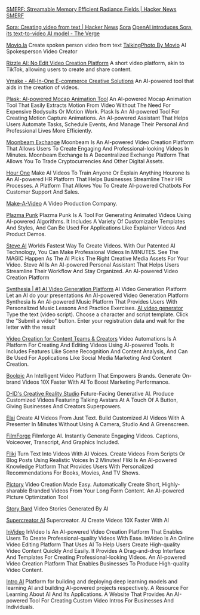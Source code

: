 
[SMERF: Streamable Memory Efficient Radiance Fields | Hacker News](https://news.ycombinator.com/item?id=38632492)
[SMERF](https://smerf-3d.github.io/)

[Sora: Creating video from text | Hacker News](https://news.ycombinator.com/item?id=39386156)
[Sora](https://openai.com/sora)
[OpenAI introduces Sora, its text-to-video AI model - The Verge](https://www.theverge.com/2024/2/15/24074151/openai-sora-text-to-video-ai)

[Movio.la](https://www.movio.la/)
Create spoken person video from text
[TalkingPhoto By Movio](http://app.movio.la)
AI Spokesperson Video Creator

[Rizzle AI: No Edit Video Creation Platform](https://rizzle.com/)
A short video platform, akin to TikTok, allowing users to create and share content.

[Vmake - All-In-One E-commerce Creative Solutions](https://vmake.ai/)
An AI-powered tool that aids in the creation of videos.

[Plask: AI-powered Mocap Animation Tool](https://plask.ai/)
An AI-powered Mocap Animation Tool That Easily Extracts Motion From Video Without The Need For Expensive Bodysuits Or Motion Work.
Plask Is An AI-powered Tool For Creating Motion Capture Animations.
An AI-powered Assistant That Helps Users Automate Tasks, Schedule Events, And Manage Their Personal And Professional Lives More Efficiently.

[Moonbeam Exchange](https://moonbeam.ai/)
Moonbeam Is An AI-powered Video Creation Platform That Allows Users To Create Engaging And Professional-looking Videos In Minutes.
Moonbeam Exchange Is A Decentralized Exchange Platform That Allows You To Trade Cryptocurrencies And Other Digital Assets.

[Hour One](https://hourone.ai)
Make AI Videos To Train Anyone Or Explain Anything
Hourone Is An AI-powered HR Platform That Helps Businesses Streamline Their HR Processes.
A Platform That Allows You To Create AI-powered Chatbots For Customer Support And Sales.

[Make-A-Video](https://makeavideo.studio/)
A Video Production Company.

[Plazma Punk](https://www.plazmapunk.com/)
Plazma Punk Is A Tool For Generating Animated Videos Using AI-powered Algorithms. It Includes A Variety Of Customizable Templates And Styles, And Can Be Used For Applications Like Explainer Videos And Product Demos.

[Steve AI](https://www.steve.ai)
Worlds Fastest Way To Create Videos. With Our Patented AI Technology, You Can Make Professional Videos In MINUTES. See The MAGIC Happen As The AI Picks The Right Creative Media Assets For Your Video.
Steve AI Is An AI-powered Personal Assistant That Helps Users Streamline Their Workflow And Stay Organized.
An AI-powered Video Creation Platform

[Synthesia | #1 AI Video Generation Platform](https://www.synthesia.io/)
AI Video Generation Platform
Let an AI do your presentations
An AI-powered Video Generation Platform
Synthesia Is An AI-powered Music Platform That Provides Users With Personalized Music Lessons And Practice Exercises.
[AI video generator](https://www.synthesia.io/free-ai-video-demo)
Type the text (video script). Choose a character and script template. Click the "Submit a video" button. Enter your registration data and wait for the letter with the result

[Video Creation for Content Teams & Creators](https://vidds.co/)
Video Automations Is A Platform For Creating And Editing Videos Using AI-powered Tools. It Includes Features Like Scene Recognition And Content Analysis, And Can Be Used For Applications Like Social Media Marketing And Content Creation.

[Boolpic](http://boolv.tech)
An Intelligent Video Platform That Empowers Brands. Generate On-brand Videos 10X Faster With AI To Boost Marketing Performance.

[D-ID's Creative Reality Studio](https://www.d-id.com/)
Future-Facing Generative AI. Produce Customized Videos Featuring Talking Avatars At A Touch Of A Button, Giving Businesses And Creators Superpowers.

[Elai](http://elai.io)
Create AI Videos From Just Text. Build Customized AI Videos With A Presenter In Minutes Without Using A Camera, Studio And A Greenscreen.

[FilmForge](http://filmforge.uwu.ai)
Filmforge AI. Instantly Generate Engaging Videos. Captions, Voiceover, Transcript, And Graphics Included.

[Fliki](https://fliki.ai)
Turn Text Into Videos With AI Voices. Create Videos From Scripts Or Blog Posts Using Realistic Voices In 2 Minutes!
Fliki Is An AI-powered Knowledge Platform That Provides Users With Personalized Recommendations For Books, Movies, And TV Shows.

[Pictory](https://pictory.ai/)
Video Creation Made Easy. Automatically Create Short, Highly-sharable Branded Videos From Your Long Form Content.
An AI-powered Picture Optimization Tool

[Story Bard](http://www.storybard.co)
Video Stories Generated By AI

[Supercreator AI](http://www.supercreator.ai)
Supercreator. AI Create Videos 10X Faster With AI

[InVideo](https://invideo.io/)
InVideo Is An AI-powered Video Creation Platform That Enables Users To Create Professional-quality Videos With Ease.
InVideo Is An Online Video Editing Platform That Uses AI To Help Users Create High-quality Video Content Quickly And Easily. It Provides A Drag-and-drop Interface And Templates For Creating Professional-looking Videos.
An AI-powered Video Creation Platform That Enables Businesses To Produce High-quality Video Content.

[Intro AI](https://www.introai.me/)
Platform for building and deploying deep learning models and learning AI and building AI-powered projects respectively.
A Resource For Learning About AI And Its Applications.
A Website That Provides An AI-powered Tool For Creating Custom Video Intros For Businesses And Individuals.
